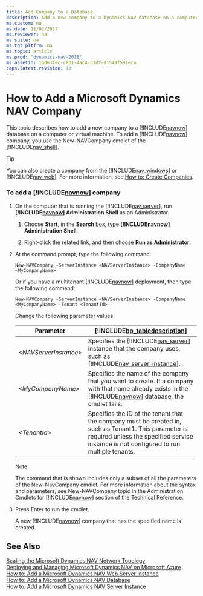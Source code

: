 ```yaml
---
title: Add Company to a Database
description: Add a new company to a Dynamics NAV database on a computer or a virtual machine by using the New-NAVCompany cmdlet of the Administration Shell.
ms.custom: na
ms.date: 11/02/2017
ms.reviewer: na
ms.suite: na
ms.tgt_pltfrm: na
ms.topic: article
ms.prod: "dynamics-nav-2018"
ms.assetid: 1bd63fec-c8b1-4ac4-b3df-d1549f591eca
caps.latest.revision: 13
---
```

# How to Add a Microsoft Dynamics NAV Company
This topic describes how to add a new company to a [!INCLUDE[navnow](includes/navnow_md.md)] database on a computer or virtual machine. To add a [!INCLUDE[navnow](includes/navnow_md.md)] company, you use the New-NAVCompany cmdlet of the [!INCLUDE[nav_shell](includes/nav_shell_md.md)].  

> [!TIP]  
>  You can also create a company from the [!INCLUDE[nav_windows](includes/nav_windows_md.md)] or [!INCLUDE[nav_web](includes/nav_web_md.md)]. For more information, see [How to: Create Companies](How-to--Create-Companies.md).  

### To add a [!INCLUDE[navnow](includes/navnow_md.md)] company  

1.  On the computer that is running the [!INCLUDE[nav_server](includes/nav_server_md.md)], run **[!INCLUDE[navnow](includes/navnow_md.md)] Administration Shell** as an Administrator.  

    1.  Choose **Start**, in the **Search** box, type **[!INCLUDE[navnow](includes/navnow_md.md)] Administration Shell**.  

    2.  Right-click the related link, and then choose **Run as Administrator**.  

2.  At the command prompt, type the following command:  

    ```  
    New-NAVCompany -ServerInstance <NAVServerInstance> -CompanyName <MyCompanyName>  
    ```  

     Or if you have a multitenant [!INCLUDE[navnow](includes/navnow_md.md)] deployment, then type the following command:  

    ```  
    New-NAVCompany -ServerInstance <NAVServerInstance> -CompanyName <MyCompanyName> -Tenant <TenantId>  
    ```  

     Change the following parameter values.  

    |Parameter|[!INCLUDE[bp_tabledescription](includes/bp_tabledescription_md.md)]|  
    |---------------|---------------------------------------|  
    |*\<NAVServerInstance>*|Specifies the [!INCLUDE[nav_server](includes/nav_server_md.md)] instance that the company uses, such as [!INCLUDE[nav_server_instance](includes/nav_server_instance_md.md)].|  
    |*\<MyCompanyName>*|Specifies the name of the company that you want to create. If a company with that name already exists in the [!INCLUDE[navnow](includes/navnow_md.md)] database, the cmdlet fails.|  
    |*\<TenantId>*|Specifies the ID of the tenant that the company must be created in, such as Tenant1. This parameter is required unless the specified service instance is not configured to run multiple tenants.|  

    > [!NOTE]  
    >  The command that is shown includes only a subset of all the parameters of the New-NavCompany cmdlet. For more information about the syntax and parameters, see New-NAVCompany topic in the Administration Cmdlets for [!INCLUDE[navnow](includes/navnow_md.md)] section of the Technical Reference.  

3.  Press Enter to run the cmdlet.  

     A new [!INCLUDE[navnow](includes/navnow_md.md)] company that has the specified name is created.  

## See Also  
 [Scaling the Microsoft Dynamics NAV Network Topology](Scaling-the-Microsoft-Dynamics-NAV-Network-Topology.md)   
 [Deploying and Managing Microsoft Dynamics NAV on Microsoft Azure](Deploying-and-Managing-Microsoft-Dynamics-NAV-on-Microsoft-Azure.md)   
 [How to: Add a Microsoft Dynamics NAV Web Server Instance](How-to--Add-a-Microsoft-Dynamics-NAV-Web-Server-Instance.md)   
 [How to: Add a Microsoft Dynamics NAV Database](How-to--Add-a-Microsoft-Dynamics-NAV-Database.md)   
 [How to: Add a Microsoft Dynamics NAV Server Instance](How-to--Add-a-Microsoft-Dynamics-NAV-Server-Instance.md)
